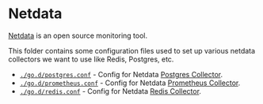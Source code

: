 # Netdata

[Netdata](https://github.com/netdata/netdata) is an open source monitoring tool.

This folder contains some configuration files used to set up various netdata
collectors we want to use like Redis, Postgres, etc.

- [`./go.d/postgres.conf`](./go.d/postgres.conf) - Config for Netdata
  [Postgres Collector](https://learn.netdata.cloud/docs/agent/collectors/go.d.plugin/modules/postgres).
- [`./go.d/prometheus.conf`](./go.d/prometheus.conf) - Config for Netdata
  [Prometheus Collector](https://learn.netdata.cloud/docs/agent/collectors/go.d.plugin/modules/prometheus).
- [`./go.d/redis.conf`](./go.d/redis.conf) - Config for Netdata
  [Redis Collector](https://learn.netdata.cloud/docs/agent/collectors/go.d.plugin/modules/redis).

